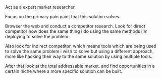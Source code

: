 Act as a expert market researcher.

Focus on the primary pain paint that this solution solves. 

Browser the web and conduct a competitor research. 
Look for direct competitor how does the same thing i do using the same methods i'm deploying to solve
the problem.

Also look for indirect competitor, which means tools which are being used to solve the same problem
i wish to solve but using a different approach, more like hacking their way to the same solution by using
multiple tools.

After that look at the total addressable market. and find opportunities in a certain niche where
a more specific solution can be built.